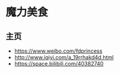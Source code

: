 # 魔力美食

## 主页

* <https://www.weibo.com/fdprincess>
* <http://www.iqiyi.com/a_19rrhakd4d.html>
* <https://space.bilibili.com/40382740>